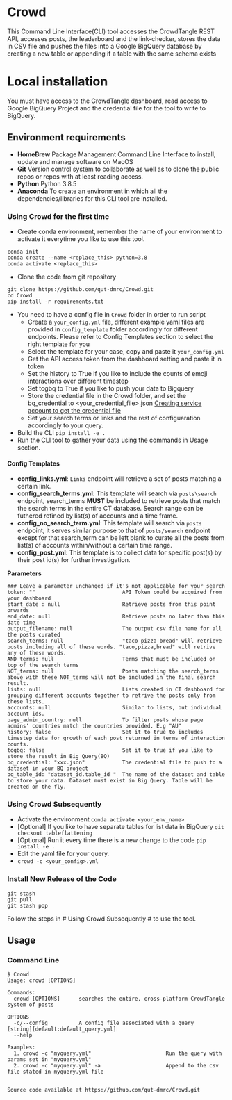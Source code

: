 # Crowd

This Command Line Interface(CLI) tool accesses the CrowdTangle REST API, accesses posts, the leaderboard and the link-checker, stores the data in CSV file and pushes the files into a Google BigQuery database by creating a new table or appending if a table with the same schema exists

# Local installation

You must have access to the CrowdTangle dashboard, read access to Google BigQuery Project and the credential file for the tool to write to BigQuery.

## Environment requirements
- **HomeBrew** Package Management Command Line Interface to install, update and manage software on MacOS
- **Git** Version control system to collaborate as well as to clone the public repos or repos with at least reading access. 
- **Python** Python 3.8.5
- **Anaconda** To create an environment in which all the dependencies/libraries for this CLI tool are installed.

### Using Crowd for the first time
- Create conda environment, remember the name of your environment to activate it everytime you like to use this tool.
```
conda init
conda create --name <replace_this> python=3.8
conda activate <replace_this>   
```
- Clone the code from git repository
```
git clone https://github.com/qut-dmrc/Crowd.git
cd Crowd
pip install -r requirements.txt
```
- You need to have a config file in `Crowd` folder in order to run script
  * Create a `your_config.yml` file, different example yaml files are provided in `config_template` folder accordingly for different endpoints. Please refer to Config Templates section to select the right template for you
  * Select the template for your case, copy and paste it `your_config.yml` 
  * Get the API access token from the dashboard setting and paste it in token
  * Set the history to True if you like to include the counts of emoji interactions over different timestep
  * Set togbq to True if you like to push your data to Bigquery
  * Store the credential file in the Crowd folder, and set the bq_credential to <your_credential_file>.json [Creating service account to get the credential file](https://cloud.google.com/docs/authentication/getting-started)
  * Set your search terms or links and the rest of configuaration accordingly to your query.
- Build the CLI `pip install -e .`
- Run the CLI tool to gather your data using the commands in Usage section.

#### Config Templates
- **config_links.yml**: `Links` endpoint will retrieve a set of posts matching a certain link.
- **config_search_terms.yml**: This template will search via `posts\search` endpoint, search_terms **MUST** be included to retrieve posts that match the search terms in the entire CT database. Search range can be futhered refined by list(s) of accounts and a time frame. 
- **config_no_search_term.yml**: This template will search via `posts` endpoint, it serves similar purpose to that of `posts/search` endpoint except for that search_term can be left blank to curate all the posts from list(s) of accounts within/without a certain time range.
- **config_post.yml**: This template is to collect data for specific post(s) by their post id(s) for further investigation.

**Parameters**
```
### Leave a parameter unchanged if it's not applicable for your search
token: ""                            API Token could be acquired from your dashboard
start_date : null                    Retrieve posts from this point onwards
end_date: null                       Retrieve posts no later than this date time
output_filename: null                The output csv file name for all the posts curated
search_terms: null                   "taco pizza bread" will retrieve posts including all of these words. "taco,pizza,bread" will retrive any of these words.
AND_terms: null                      Terms that must be included on top of the search terms 
NOT_terms: null                      Posts matching the search_terms above with these NOT_terms will not be included in the final search result.
lists: null                          Lists created in CT dashboard for grouping different accounts together to retrive the posts only from these lists.
accounts: null                       Similar to lists, but individual account ids.
page_admin_country: null             To filter posts whose page admins' countries match the countries provided. E.g "AU"  
history: false                       Set it to true to includes timestep data for growth of each post returned in terms of interaction counts.
togbq: false                         Set it to true if you like to store the result in Big Query(BQ)                                  
bq_credential: "xxx.json"            The credential file to push to a dataset in your BQ project
bq_table_id: "dataset_id.table_id "  The name of the dataset and table to store your data. Dataset must exist in Big Query. Table will be created on the fly.
```


### Using Crowd Subsequently
- Activate the environment `conda activate <your_env_name>`
- [Optional] If you like to have separate tables for list data in BigQuery `git checkout tableflattening` 
- [Optional] Run it every time there is a new change to the code `pip install -e .`
- Edit the yaml file for your query. 
- `crowd -c <your_config>.yml`

### Install New Release of the Code
```
git stash
git pull
git stash pop
```
Follow the steps in # Using Crowd Subsequently # to use the tool. 

## Usage

### Command Line
```
$ Crowd
Usage: crowd [OPTIONS]

Commands:
  crowd [OPTIONS]      searches the entire, cross-platform CrowdTangle system of posts

OPTIONS
  -c/--config          A config file associated with a query                           [string][default:default_query.yml]
  --help

Examples:
  1. crowd -c "myquery.yml"                        Run the query with params set in "myquery.yml"
  2. crowd -c "myquery.yml" -a                     Append to the csv file stated in myquery.yml file


Source code available at https://github.com/qut-dmrc/Crowd.git